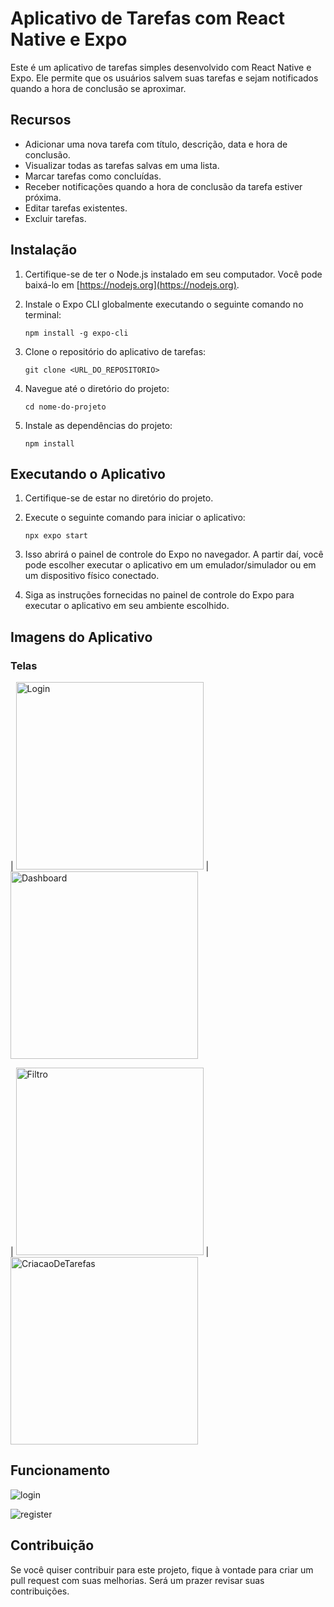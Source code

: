 # Aplicativo de Tarefas com React Native e Expo

Este é um aplicativo de tarefas simples desenvolvido com React Native e Expo. Ele permite que os usuários salvem suas tarefas e sejam notificados quando a hora de conclusão se aproximar.

## Recursos

- Adicionar uma nova tarefa com título, descrição, data e hora de conclusão.
- Visualizar todas as tarefas salvas em uma lista.
- Marcar tarefas como concluídas.
- Receber notificações quando a hora de conclusão da tarefa estiver próxima.
- Editar tarefas existentes.
- Excluir tarefas.

## Instalação

1. Certifique-se de ter o Node.js instalado em seu computador. Você pode baixá-lo em [https://nodejs.org](https://nodejs.org).

2. Instale o Expo CLI globalmente executando o seguinte comando no terminal:

   ```
   npm install -g expo-cli
   ```

3. Clone o repositório do aplicativo de tarefas:

   ```
   git clone <URL_DO_REPOSITORIO>
   ```

4. Navegue até o diretório do projeto:

   ```
   cd nome-do-projeto
   ```

5. Instale as dependências do projeto:

   ```
   npm install
   ```

## Executando o Aplicativo

1. Certifique-se de estar no diretório do projeto.

2. Execute o seguinte comando para iniciar o aplicativo:

   ```
   npx expo start
   ```

3. Isso abrirá o painel de controle do Expo no navegador. A partir daí, você pode escolher executar o aplicativo em um emulador/simulador ou em um dispositivo físico conectado.

4. Siga as instruções fornecidas no painel de controle do Expo para executar o aplicativo em seu ambiente escolhido.

## Imagens do Aplicativo

### Telas

| <img src="https://github.com/vinicius4006/super-duper-memory/assets/28130158/bc94a323-16a4-4b08-87e0-cd5986a5a2dc" alt="Login" width="300"> | <img src="https://github.com/vinicius4006/super-duper-memory/assets/28130158/c5b771a2-678d-4cc5-99be-f836cde406d9" alt="Dashboard" width="300"> 

| <img src="https://github.com/vinicius4006/super-duper-memory/assets/28130158/7dc3b9df-46aa-4f1f-8d1e-68891b3b9beb" alt="Filtro" width="300"> | <img src="https://github.com/vinicius4006/super-duper-memory/assets/28130158/b6d011f6-3726-40fc-a213-e7cc5286ef07" alt="CriacaoDeTarefas" width="300">
          
## Funcionamento

![login](https://github.com/vinicius4006/super-duper-memory/assets/28130158/f9c8596e-dce1-4785-93d3-5e580abe21c9)

![register](https://github.com/vinicius4006/super-duper-memory/assets/28130158/73cb6a8c-fd79-49bd-b5d2-8ff7b5912817)



## Contribuição

Se você quiser contribuir para este projeto, fique à vontade para criar um pull request com suas melhorias. Será um prazer revisar suas contribuições.

